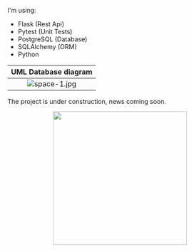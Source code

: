 I'm using:
- Flask (Rest Api)
- Pytest (Unit Tests)
- PostgreSQL (Database)
- SQLAlchemy (ORM)
- Python


| UML Database diagram |
|:--:|
|![space-1.jpg](https://user-images.githubusercontent.com/100642061/190045732-5ace3514-f4bf-40e9-afed-5c17bb79f92d.png)|
The project is under construction, news coming soon.

<div align="center">
    <img height="300em" src="https://user-images.githubusercontent.com/100642061/190055726-20a0f337-33f1-4091-8645-e2445d6770b9.gif">
</div>